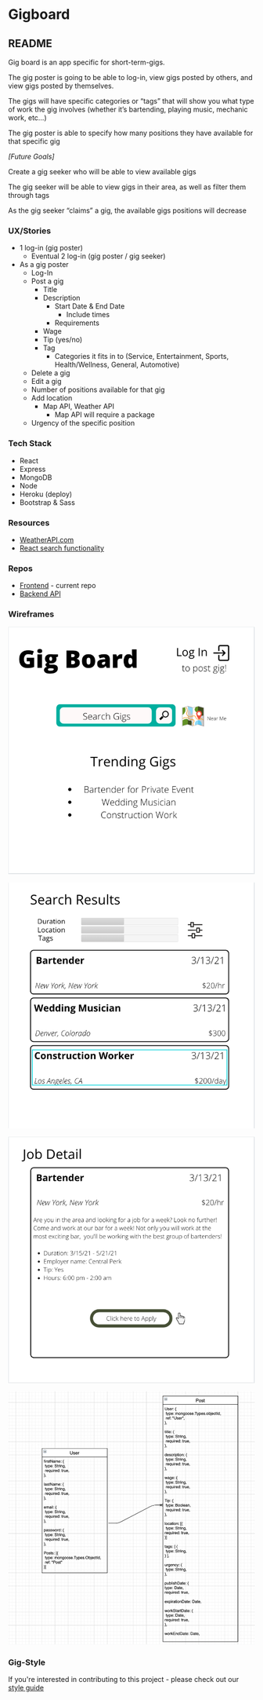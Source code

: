 # Gigboard

## README

Gig board is an app specific for short-term-gigs.

The gig poster is going to be able to log-in, view gigs posted by others, and view gigs posted by themselves.

The gigs will have specific categories or “tags” that will show you what type of work the gig involves (whether it’s bartending, playing music, mechanic work, etc…)

The gig poster is able to specify how many positions they have available for that specific gig

_[Future Goals]_

Create a gig seeker who will be able to view available gigs

The gig seeker will be able to view gigs in their area, as well as filter them through tags

As the gig seeker “claims” a gig, the available gigs positions will decrease

### UX/Stories

- 1 log-in (gig poster)
  - Eventual 2 log-in (gig poster / gig seeker)
- As a gig poster
  - Log-In
  - Post a gig
    - Title
    - Description
      - Start Date & End Date
        - Include times
      - Requirements
    - Wage
    - Tip (yes/no)
    - Tag
      - Categories it fits in to (Service, Entertainment, Sports, Health/Wellness, General, Automotive)
  - Delete a gig
  - Edit a gig
  - Number of positions available for that gig
  - Add location
    - Map API, Weather API
      - Map API will require a package
  - Urgency of the specific position

### Tech Stack

- React
- Express
- MongoDB
- Node
- Heroku (deploy)
- Bootstrap & Sass

### Resources

- [WeatherAPI.com](https://www.weatherapi.com)
- [React search functionality](https://www.emgoto.com/react-search-bar/)

### Repos

- [Frontend](https://github.com/benhammondmusic/gigboard) - current repo
- [Backend API](https://github.com/benhammondmusic/gigboard-backend/)

### Wireframes

![Wireframe 1](./images/Wireframe1.png)

![Wireframe 2](./images/Wireframe2.png)

![Wireframe 3](./images/Wireframe3.png)

![ERD](./images/erd.png)

### Gig-Style

If you're interested in contributing to this project - please check out our [style guide](./styleguide.md)
